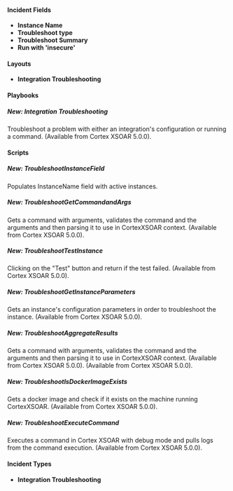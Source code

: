 
#### Incident Fields
- **Instance Name**
- **Troubleshoot type**
- **Troubleshoot Summary**
- **Run with 'insecure'**

#### Layouts
- **Integration Troubleshooting**

#### Playbooks
##### New: Integration Troubleshooting
Troubleshoot a problem with either an integration's configuration or running a command. (Available from Cortex XSOAR 5.0.0).

#### Scripts
##### New: TroubleshootInstanceField
Populates InstanceName field with active instances.
##### New: TroubleshootGetCommandandArgs
Gets a command with arguments, validates the command and the arguments and then parsing it to use in CortexXSOAR context. (Available from Cortex XSOAR 5.0.0).
##### New: TroubleshootTestInstance
Clicking on the "Test" button and return if the test failed. (Available from Cortex XSOAR 5.0.0).
##### New: TroubleshootGetInstanceParameters
Gets an instance's configuration parameters in order to troubleshoot the instance. (Available from Cortex XSOAR 5.0.0).
##### New: TroubleshootAggregateResults
Gets a command with arguments, validates the command and the arguments and then parsing it to use in CortexXSOAR context. (Available from Cortex XSOAR 5.0.0). (Available from Cortex XSOAR 5.0.0).
##### New: TroubleshootIsDockerImageExists
Gets a docker image and check if it exists on the machine running CortexXSOAR. (Available from Cortex XSOAR 5.0.0).
##### New: TroubleshootExecuteCommand
Executes a command in Cortex XSOAR with debug mode and pulls logs from the command execution. (Available from Cortex XSOAR 5.0.0).

#### Incident Types
- **Integration Troubleshooting**